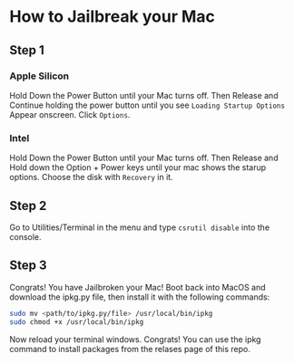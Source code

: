 # How to Jailbreak your Mac
## Step 1
### Apple Silicon
Hold Down the Power Button until your Mac turns off. Then Release and Continue holding the power button until you see `Loading Startup Options` Appear onscreen. Click `Options`.
### Intel
Hold Down the Power Button until your Mac turns off. Then Release and Hold down the Option + Power keys until your mac shows the starup options. Choose the disk with `Recovery` in it.
## Step 2
Go to Utilities/Terminal in the menu and type `csrutil disable` into the console.
## Step 3
Congrats! You have Jailbroken your Mac! Boot back into MacOS and download the ipkg.py file, then install it with the following commands:
```bash
sudo mv <path/to/ipkg.py/file> /usr/local/bin/ipkg
sudo chmod +x /usr/local/bin/ipkg
```
Now reload your terminal windows.
Congrats! You can use the ipkg command to install packages from the relases page of this repo.
